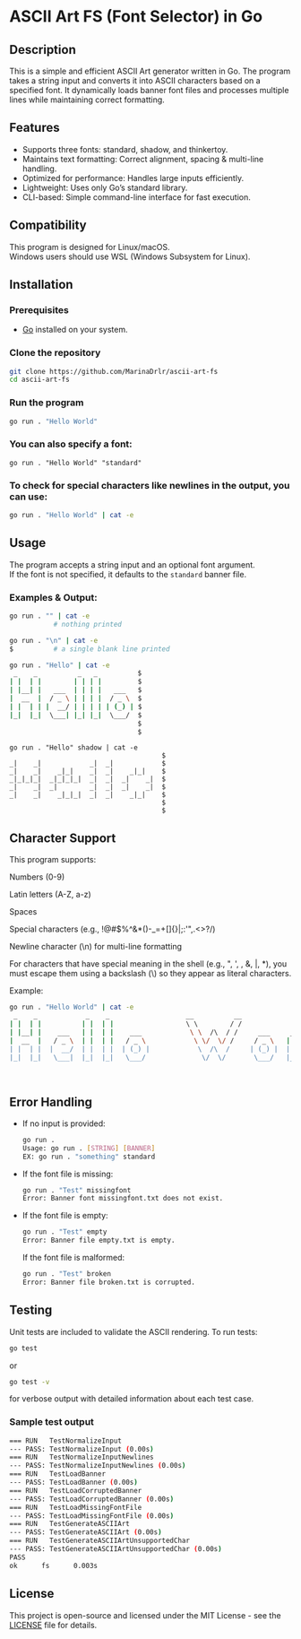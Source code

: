 # ASCII Art FS (Font Selector) in Go

## Description

This is a simple and efficient ASCII Art generator written in Go. The program takes a string input and converts it into ASCII characters based on a specified font. It dynamically loads banner font files and processes multiple lines while maintaining correct formatting.

## Features

- Supports three fonts: standard, shadow, and thinkertoy.
- Maintains text formatting: Correct alignment, spacing & multi-line handling.
- Optimized for performance: Handles large inputs efficiently.
- Lightweight: Uses only Go’s standard library.
- CLI-based: Simple command-line interface for fast execution.

## Compatibility

This program is designed for Linux/macOS.  
Windows users should use WSL (Windows Subsystem for Linux).

## Installation

### Prerequisites

- [Go](https://go.dev/) installed on your system.

### Clone the repository

```sh
git clone https://github.com/MarinaDrlr/ascii-art-fs
cd ascii-art-fs
```

### Run the program

```sh
go run . "Hello World"
```

### You can also specify a font:

```
go run . "Hello World" "standard"
```

### To check for special characters like newlines in the output, you can use:

```sh
go run . "Hello World" | cat -e
```


## Usage

The program accepts a string input and an optional font argument. \
If the font is not specified, it defaults to the `standard` banner file.

### Examples & Output:

```sh
go run . "" | cat -e
           # nothing printed
```


```sh
go run . "\n" | cat -e
$          # a single blank line printed
```


```sh
go run . "Hello" | cat -e
 _    _          _   _          $
| |  | |        | | | |         $
| |__| |   ___  | | | |   ___   $
|  __  |  / _ \ | | | |  / _ \  $
| |  | | |  __/ | | | | | (_) | $
|_|  |_|  \___| |_| |_|  \___/  $
                                $
                                $
```

```
go run . "Hello" shadow | cat -e
                                      $
_|    _|            _|  _|            $
_|    _|    _|_|    _|  _|    _|_|    $
_|_|_|_|  _|_|_|_|  _|  _|  _|    _|  $
_|    _|  _|        _|  _|  _|    _|  $
_|    _|    _|_|_|  _|  _|    _|_|    $
                                      $
                                      $
```

## Character Support

This program supports:

Numbers (0-9)

Latin letters (A-Z, a-z)

Spaces

Special characters (e.g., !@#$%^&*()-_=+[]{}|;:'",.<>?/)

Newline character (\n) for multi-line formatting

For characters that have special meaning in the shell (e.g., ", ', \, &, |, *), you must escape them using a backslash (\\\) so they appear as literal characters.

Example:

```sh
go run . "Hello World" | cat -e
 _    _            _    _                   __          __                    _        _   $
| |  | |          | |  | |                  \ \        / /                   | |      | |  $
| |__| |    ___   | |  | |    ___            \ \  /\  / /     ___     _ __   | |    __| |  $
|  __  |   / _ \  | |  | |   / _ \            \ \/  \/ /     / _ \   | '__|  | |   / _` |  $
| |  | |  |  __/  | |  | |  | (_) |            \  /\  /     | (_) |  | |     | |  | (_| |  $
|_|  |_|   \___|  |_|  |_|   \___/              \/  \/       \___/   |_|     |_|   \__,_|  $
                                                                                           $
                                                                                           $
```

## Error Handling

- If no input is provided:
  ```sh
  go run .
  Usage: go run . [STRING] [BANNER]
  EX: go run . "something" standard
  ```
- If the font file is missing:
  ```sh
  go run . "Test" missingfont
  Error: Banner font missingfont.txt does not exist.
  ```
- If the font file is empty:
  ```sh
  go run . "Test" empty
  Error: Banner file empty.txt is empty.
  ```
  If the font file is malformed:
  ```sh
  go run . "Test" broken
  Error: Banner file broken.txt is corrupted.
  ```

## Testing

Unit tests are included to validate the ASCII rendering. To run tests:

```sh
go test
```
or
```sh
go test -v
```
for verbose output with detailed information about each test case.

### Sample test output

```sh
=== RUN   TestNormalizeInput
--- PASS: TestNormalizeInput (0.00s)
=== RUN   TestNormalizeInputNewlines
--- PASS: TestNormalizeInputNewlines (0.00s)
=== RUN   TestLoadBanner
--- PASS: TestLoadBanner (0.00s)
=== RUN   TestLoadCorruptedBanner
--- PASS: TestLoadCorruptedBanner (0.00s)
=== RUN   TestLoadMissingFontFile
--- PASS: TestLoadMissingFontFile (0.00s)
=== RUN   TestGenerateASCIIArt
--- PASS: TestGenerateASCIIArt (0.00s)
=== RUN   TestGenerateASCIIArtUnsupportedChar
--- PASS: TestGenerateASCIIArtUnsupportedChar (0.00s)
PASS
ok      fs      0.003s
```


## License

This project is open-source and licensed under the MIT License - see the [LICENSE](LICENSE) file for details.


